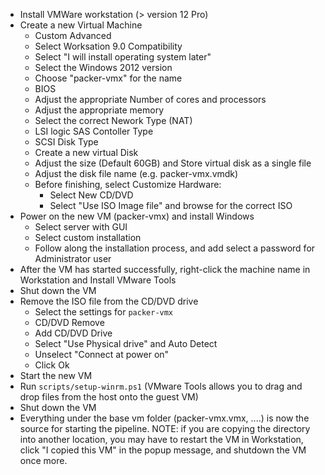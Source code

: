 - Install VMWare workstation (> version 12 Pro)
- Create a new Virtual Machine 
  - Custom Advanced
  - Select Worksation 9.0 Compatibility
  - Select "I will install operating system later"
  - Select the Windows 2012 version
  - Choose "packer-vmx" for the name
  - BIOS
  - Adjust the appropriate Number of cores and processors
  - Adjust the appropriate memory
  - Select the correct Nework Type (NAT)
  - LSI logic SAS Contoller Type
  - SCSI Disk Type 
  - Create a new virtual Disk
  - Adjust the size (Default 60GB) and Store virtual disk as a single file
  - Adjust the disk file name (e.g. packer-vmx.vmdk)
  - Before finishing, select Customize Hardware:
    - Select New CD/DVD
    - Select "Use ISO Image file" and browse for the correct ISO
- Power on the new VM (packer-vmx) and install Windows
  - Select server with GUI
  - Select custom installation
  - Follow along the installation process, and add select a password for Administrator user
- After the VM has started successfully, right-click the machine name in Workstation and Install VMware Tools
- Shut down the VM
- Remove the ISO file from the CD/DVD drive
  - Select the settings for `packer-vmx`
  - CD/DVD Remove
  - Add CD/DVD Drive
  - Select "Use Physical drive" and Auto Detect
  - Unselect "Connect at power on"
  - Click Ok
- Start the new VM
- Run `scripts/setup-winrm.ps1` (VMware Tools allows you to drag and drop files from the host onto the guest VM)
- Shut down the VM
- Everything under the base vm folder (packer-vmx.vmx, ....) is now the source for starting the pipeline. NOTE: if you are copying the directory into another location, you may have to restart the VM in Workstation, click "I copied this VM" in the popup message, and shutdown the VM once more.
